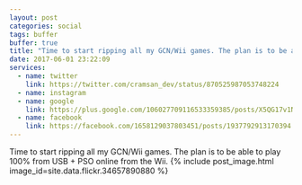 ```yaml
---
layout: post
categories: social
tags: buffer
buffer: true
title: "Time to start ripping all my GCN/Wii games. The plan is to be able to play 100% from USB + PSO online from the Wii."
date: 2017-06-01 23:22:09
services: 
  - name: twitter
    link: https://twitter.com/cramsan_dev/status/870525987053748224
  - name: instagram
  - name: google
    link: https://plus.google.com/106027709116533359385/posts/X5QG17v1Ng3
  - name: facebook
    link: https://facebook.com/1658129037803451/posts/1937792913170394
---
```

Time to start ripping all my GCN/Wii games. The plan is to be able to play 100% from USB + PSO online from the Wii.
{% include post_image.html image_id=site.data.flickr.34657890880 %}
